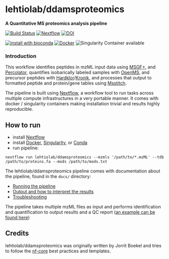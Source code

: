 # lehtiolab/ddamsproteomics
**A Quantitative MS proteomics analysis pipeline**

[![Build Status](https://travis-ci.org/lehtiolab/ddamsproteomics.svg?branch=master)](https://travis-ci.org/lehtiolab/ddamsproteomics)
[![Nextflow](https://img.shields.io/badge/nextflow-%E2%89%A519.04.1-brightgreen.svg)](https://www.nextflow.io/)
[![DOI](https://zenodo.org/badge/219955514.svg)](https://zenodo.org/badge/latestdoi/219955514)

[![install with bioconda](https://img.shields.io/badge/install%20with-bioconda-brightgreen.svg)](http://bioconda.github.io/)
[![Docker](https://img.shields.io/docker/automated/lehtiolab/ddamsproteomics.svg)](https://hub.docker.com/r/lehtiolab/ddamsproteomics)
![Singularity Container available](
https://img.shields.io/badge/singularity-available-7E4C74.svg)

### Introduction
This workflow identifies peptides in mzML input data using [MSGF+](https://github.com/MSGFPlus/msgfplus), and [Percolator](https://github.com/percolator/percolator/), quantifies isobarically labeled samples with [OpenMS](https://github.com/openms/openms), and precursor peptides with [Hardklor]()/[Kronik](), and processes that output to formatted peptide and protein/gene tables using [Msstitch](https://github.com/glormph/msstitch). 

  
The pipeline is built using [Nextflow](https://www.nextflow.io), a workflow tool to run tasks across multiple compute infrastructures in a very portable manner. It comes with docker / singularity containers making installation trivial and results highly reproducible.


## How to run

- install [Nextflow](https://nextflow.io)
- install [Docker](https://docs.docker.com/engine/installation/), [Singularity](https://www.sylabs.io/guides/3.0/user-guide/), or [Conda](https://conda.io/miniconda.html)
- run pipeline:

```nextflow run lehtiolab/ddamsproteomics --mzmls '/path/to/*.mzML' --tdb /path/to/proteins.fa --mods /path/to/mods.txt```

The lehtiolab/ddamsproteomics pipeline comes with documentation about the pipeline, found in the `docs/` directory:

- [Running the pipeline](docs/usage.md)
- [Output and how to interpret the results](docs/output.md)
- [Troubleshooting](https://nf-co.re/usage/troubleshooting)

The pipeline takes multiple mzML files as input and performs identification and quantification to output results and a QC report ([an example can be found here](docs/example_qc.html)) 


## Credits
lehtiolab/ddamsproteomics was originally written by Jorrit Boekel and tries to follow the [nf-core](https://nf-co.re) best practices and templates.
